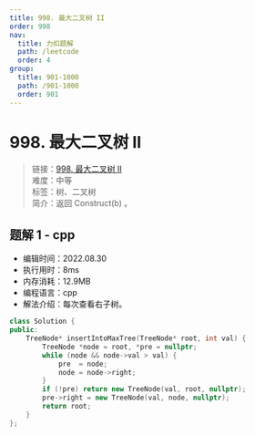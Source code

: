 ```yaml
---
title: 998. 最大二叉树 II
order: 998
nav:
  title: 力扣题解
  path: /leetcode
  order: 4
group:
  title: 901-1000
  path: /901-1000
  order: 901
---
```


# 998. 最大二叉树 II
    
> 链接：[998. 最大二叉树 II](https://leetcode.cn/problems/maximum-binary-tree-ii/)  
> 难度：中等  
> 标签：树、二叉树  
> 简介：返回 Construct(b) 。
      
## 题解 1 - cpp
- 编辑时间：2022.08.30
- 执行用时：8ms
- 内存消耗：12.9MB
- 编程语言：cpp
- 解法介绍：每次查看右子树。
```cpp
class Solution {
public:
    TreeNode* insertIntoMaxTree(TreeNode* root, int val) {
        TreeNode *node = root, *pre = nullptr;
        while (node && node->val > val) {
            pre  = node;
            node = node->right;
        }
        if (!pre) return new TreeNode(val, root, nullptr);
        pre->right = new TreeNode(val, node, nullptr);
        return root;
    }
};
```

      
